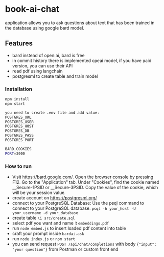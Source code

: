 # book-ai-chat
application allows you to ask questions about text that has been trained in the database using google bard model.

## Features
- bard instead of open ai, bard is free
- in commit history there is implemented opeai model, if you have paid version, you can use their API 
- read pdf using langchain
- postgresml to create table and train model

### Installation
```bash
npm install
npm start

you need to create .env file and add value:
POSTGRES_URL
POSTGRES_USER
POSTGRES_HOST
POSTGRES_DB
POSTGRES_PASS
POSTGRES_PORT

BARD_COOKIES
PORT=3000

```

### How to run
- Visit https://bard.google.com/. Open the browser console by pressing F12. Go to the "Application" tab. Under "Cookies", find the cookie named __Secure-1PSID or __Secure-3PSID. Copy the value of the cookie, which will be your session value.
- create account on https://postgresml.org/
- connect to your PostgreSQL Database: Use the psql command to connect to your PostgreSQL database. `psql -h your_host -U your_username -d your_database`
- create table `\i src/create.sql`
- select pdf you want and name it `embeddings.pdf`
- run `node embed.js` to insert loaded pdf content into table
- craft your prompt inside `bardai.ask`
- run `node index.js` or `npm start`
- you can send request `POST /api/chat/completions` with body `{"input": "your question"}`  from Postman or custom front end 
  
